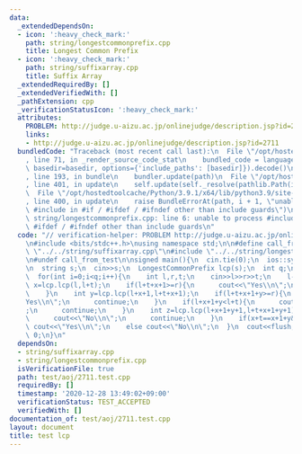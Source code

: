 ```yaml
---
data:
  _extendedDependsOn:
  - icon: ':heavy_check_mark:'
    path: string/longestcommonprefix.cpp
    title: Longest Common Prefix
  - icon: ':heavy_check_mark:'
    path: string/suffixarray.cpp
    title: Suffix Array
  _extendedRequiredBy: []
  _extendedVerifiedWith: []
  _pathExtension: cpp
  _verificationStatusIcon: ':heavy_check_mark:'
  attributes:
    PROBLEM: http://judge.u-aizu.ac.jp/onlinejudge/description.jsp?id=2711
    links:
    - http://judge.u-aizu.ac.jp/onlinejudge/description.jsp?id=2711
  bundledCode: "Traceback (most recent call last):\n  File \"/opt/hostedtoolcache/Python/3.9.1/x64/lib/python3.9/site-packages/onlinejudge_verify/documentation/build.py\"\
    , line 71, in _render_source_code_stat\n    bundled_code = language.bundle(stat.path,\
    \ basedir=basedir, options={'include_paths': [basedir]}).decode()\n  File \"/opt/hostedtoolcache/Python/3.9.1/x64/lib/python3.9/site-packages/onlinejudge_verify/languages/cplusplus.py\"\
    , line 193, in bundle\n    bundler.update(path)\n  File \"/opt/hostedtoolcache/Python/3.9.1/x64/lib/python3.9/site-packages/onlinejudge_verify/languages/cplusplus_bundle.py\"\
    , line 401, in update\n    self.update(self._resolve(pathlib.Path(included), included_from=path))\n\
    \  File \"/opt/hostedtoolcache/Python/3.9.1/x64/lib/python3.9/site-packages/onlinejudge_verify/languages/cplusplus_bundle.py\"\
    , line 400, in update\n    raise BundleErrorAt(path, i + 1, \"unable to process\
    \ #include in #if / #ifdef / #ifndef other than include guards\")\nonlinejudge_verify.languages.cplusplus_bundle.BundleErrorAt:\
    \ string/longestcommonprefix.cpp: line 6: unable to process #include in #if /\
    \ #ifdef / #ifndef other than include guards\n"
  code: "// verification-helper: PROBLEM http://judge.u-aizu.ac.jp/onlinejudge/description.jsp?id=2711\n\
    \n#include <bits/stdc++.h>\nusing namespace std;\n\n#define call_from_test\n#include\
    \ \"../../string/suffixarray.cpp\"\n#include \"../../string/longestcommonprefix.cpp\"\
    \n#undef call_from_test\n\nsigned main(){\n  cin.tie(0);\n  ios::sync_with_stdio(0);\n\
    \n  string s;\n  cin>>s;\n  LongestCommonPrefix lcp(s);\n  int q;\n  cin>>q;\n\
    \  for(int i=0;i<q;i++){\n    int l,r,t;\n    cin>>l>>r>>t;\n    l--;\n    int\
    \ x=lcp.lcp(l,l+t);\n    if(l+t+x+1>=r){\n      cout<<\"Yes\\n\";\n      continue;\n\
    \    }\n    int y=lcp.lcp(l+x+1,l+t+x+1);\n    if(l+t+x+1+y>=r){\n      cout<<\"\
    Yes\\n\";\n      continue;\n    }\n    if(l+x+1+y<l+t){\n      cout<<\"No\\n\"\
    ;\n      continue;\n    }\n    int z=lcp.lcp(l+x+1+y+1,l+t+x+1+y+1);\n    if(l+t+x+1+y+1+z<r){\n\
    \      cout<<\"No\\n\";\n      continue;\n    }\n    if(x+t==x+1+y&&s[l+x]==s[l+x+t+t])\
    \ cout<<\"Yes\\n\";\n    else cout<<\"No\\n\";\n  }\n  cout<<flush;\n  return\
    \ 0;\n}\n"
  dependsOn:
  - string/suffixarray.cpp
  - string/longestcommonprefix.cpp
  isVerificationFile: true
  path: test/aoj/2711.test.cpp
  requiredBy: []
  timestamp: '2020-12-28 13:49:02+09:00'
  verificationStatus: TEST_ACCEPTED
  verifiedWith: []
documentation_of: test/aoj/2711.test.cpp
layout: document
title: test lcp
---
```

